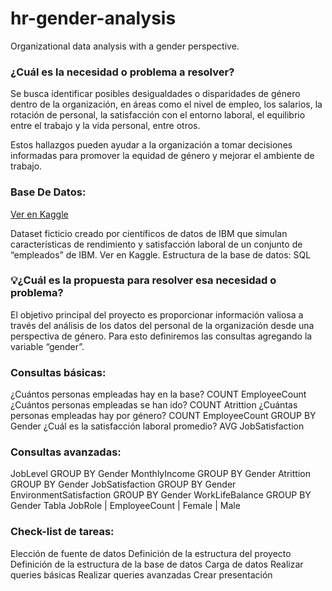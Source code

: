 # hr-gender-analysis
Organizational data analysis with a gender perspective.

### ¿Cuál es la necesidad o problema a resolver? 
Se busca identificar posibles desigualdades o disparidades de género dentro de la organización, en áreas como el nivel de empleo, los salarios, la rotación de personal, la satisfacción con el entorno laboral, el equilibrio entre el trabajo y la vida personal, entre otros.

Estos hallazgos pueden ayudar a la organización a tomar decisiones informadas para promover la equidad de género y mejorar el ambiente de trabajo.


### Base De Datos:
[Ver en Kaggle](https://www.kaggle.com/datasets/pavansubhasht/ibm-hr-analytics-attrition-dataset "Ver en Kaggle")

Dataset ficticio creado por científicos de datos de IBM que simulan características de rendimiento y satisfacción laboral de un conjunto de “empleados” de IBM.
Ver en Kaggle.
Estructura de la base de datos: SQL


### 💡¿Cuál es la propuesta para resolver esa necesidad o problema? 
El objetivo principal del proyecto es proporcionar información valiosa a través del análisis de los datos del personal de la organización desde una perspectiva de género. Para esto definiremos las consultas agregando la variable “gender”.


### Consultas básicas:
¿Cuántos personas empleadas hay en la base?
COUNT EmployeeCount
¿Cuántos personas empleadas se han ido?
COUNT Atrittion
¿Cuántas personas empleadas hay por género?
COUNT EmployeeCount GROUP BY Gender
¿Cuál es la satisfacción laboral promedio?
AVG JobSatisfaction


### Consultas avanzadas:
JobLevel GROUP BY Gender
MonthlyIncome GROUP BY Gender
Atrittion GROUP BY Gender
JobSatisfaction GROUP BY Gender
EnvironmentSatisfaction GROUP BY Gender
WorkLifeBalance GROUP BY Gender
Tabla JobRole | EmployeeCount | Female | Male


### Check-list de tareas:
Elección de fuente de datos
Definición de la estructura del proyecto
Definición de la estructura de la base de datos
Carga de datos
Realizar queries básicas
Realizar queries avanzadas
Crear presentación

